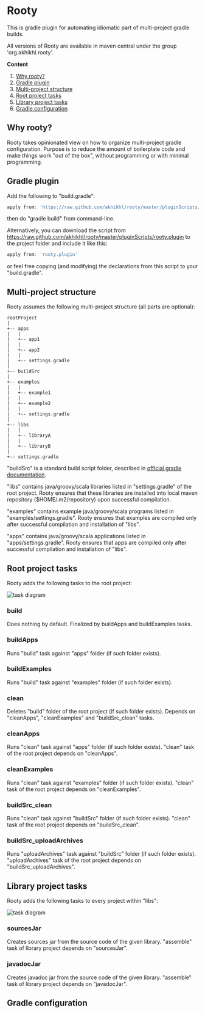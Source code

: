 # Rooty

This is gradle plugin for automating idiomatic part of multi-project gradle builds.

All versions of Rooty are available in maven central under the group 'org.akhikhl.rooty'.

**Content**

1. [Why rooty?](#why-rooty)
2. [Gradle plugin](#gradle-plugin)
3. [Multi-project structure](#multi-project-structure)
4. [Root project tasks](#root-project-tasks)
5. [Library project tasks](#library-project-tasks)
6. [Gradle configuration](#gradle-configuration)

## Why rooty?

Rooty takes opinionated view on how to organize multi-project gradle configuration.
Purpose is to reduce the amount of boilerplate code and make things work "out of the box",
without programming or with minimal programming.

## Gradle plugin

Add the following to "build.gradle":

```groovy
apply from: 'https://raw.github.com/akhikhl/rooty/master/pluginScripts/rooty.plugin'
```

then do "gradle build" from command-line.

Alternatively, you can download the script from https://raw.github.com/akhikhl/rooty/master/pluginScripts/rooty.plugin 
to the project folder and include it like this:

```groovy
apply from: 'rooty.plugin'
```

or feel free copying (and modifying) the declarations from this script to your "build.gradle".

## Multi-project structure

Rooty assumes the following multi-project structure (all parts are optional):

```
rootProject
|
+-- apps
|   |
|   +-- app1
|   |
|   +-- app2
|   |
|   +-- settings.gradle
|
+-- buildSrc
|
+-- examples
|   |
|   +-- example1
|   |
|   +-- example2
|   |
|   +-- settings.gradle
|
+-- libs  
|   |
|   +-- libraryA
|   |
|   +-- libraryB
|
+-- settings.gradle
```

"buildSrc" is a standard build script folder, described in 
[official gradle documentation](http://www.gradle.org/docs/current/userguide/organizing_build_logic.html#sec:build_sources).

"libs" contains java/groovy/scala libraries listed in "settings.gradle" of the root project.
Rooty ensures that these libraries are installed into local maven repository ($HOME/.m2/repository)
upon successful compilation.

"examples" contains example java/groovy/scala programs listed in "examples/settings.gradle".
Rooty ensures that examples are compiled only after successful compilation and installation of "libs".

"apps" contains java/groovy/scala applications listed in "apps/settings.gradle".
Rooty ensures that apps are compiled only after successful compilation and installation of "libs".

## Root project tasks

Rooty adds the following tasks to the root project:

![task diagram](https://raw.github.com/akhikhl/rooty/master/doc/rootproject_tasks_diagram.png "Root project tasks")

### build

Does nothing by default. Finalized by buildApps and buildExamples tasks.

### buildApps

Runs "build" task against "apps" folder (if such folder exists).

### buildExamples

Runs "build" task against "examples" folder (if such folder exists).

### clean

Deletes "build" folder of the root project (if such folder exists). 
Depends on "cleanApps", "cleanExamples" and "buildSrc_clean" tasks.

### cleanApps

Runs "clean" task against "apps" folder (if such folder exists).
"clean" task of the root project depends on "cleanApps".

### cleanExamples

Runs "clean" task against "examples" folder (if such folder exists).
"clean" task of the root project depends on "cleanExamples".

### buildSrc_clean

Runs "clean" task against "buildSrc" folder (if such folder exists).
"clean" task of the root project depends on "buildSrc_clean".

### buildSrc_uploadArchives

Runs "uploadArchives" task against "buildSrc" folder (if such folder exists).
"uploadArchives" task of the root project depends on "buildSrc_uploadArchives".

## Library project tasks

Rooty adds the following tasks to every project within "libs":

![task diagram](https://raw.github.com/akhikhl/rooty/master/doc/libproject_tasks_diagram.png "Library project tasks")

### sourcesJar

Creates sources jar from the source code of the given library.
"assemble" task of library project depends on "sourcesJar".

### javadocJar

Creates javadoc jar from the source code of the given library.
"assemble" task of library project depends on "javadocJar".

## Gradle configuration


